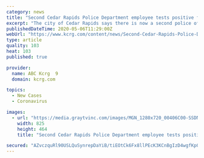 ```yaml
---
category: news
title: "Second Cedar Rapids Police Department employee tests positive for COVID-19"
excerpt: "The city of Cedar Rapids says there is now a second police officer who tested positive for COVID-19. The city wouldn't identify them, but said the officer is between the ages of 18 and 40. The city says the officer was off-duty when he started to experience minor symptoms while at home."
publishedDateTime: 2020-05-06T11:29:00Z
webUrl: "https://www.kcrg.com/content/news/Second-Cedar-Rapids-Police-Department-employee-tests-positive-for-COVID-19-570234271.html"
type: article
quality: 103
heat: 103
published: true

provider:
  name: ABC Kcrg  9
  domain: kcrg.com

topics:
  - New Cases
  - Coronavirus

images:
  - url: "https://media.graytvinc.com/images/MGN_1280x720_00406C00-SSDNH1.jpg"
    width: 825
    height: 464
    title: "Second Cedar Rapids Police Department employee tests positive for COVID-19"

secured: "AZvczquRl90USLQuSynrepDaYiB/tiEOtCk6Fx8llPEcK3KCnBgIzD4wgfKp0Plt/+3OiLrjMKaMXlRgPR8dZbzb/HCwunsw7N4Q+0dAUk7BNLPT5CR+e6KWDP5vY1QzCbvXtVIj4z/mEzfoJqQKQcHIL4mrkafkdWVYB5OHPkzDnm4TAgdNc88iacSOrS8DUfkKYghwNVf8rn3ISbKUiOM/XHmwisLfWHJRijYByWYAFBZOv7iMUSWcv16gwlvErEmBvB2UPLDPEZoucjmbg39teeAiPu0qZwT/WSjwu7fF/Vc7wU8bJLfIrjstPxos;CINd+8va+RuYfcU5B9eBbQ=="
---
```



